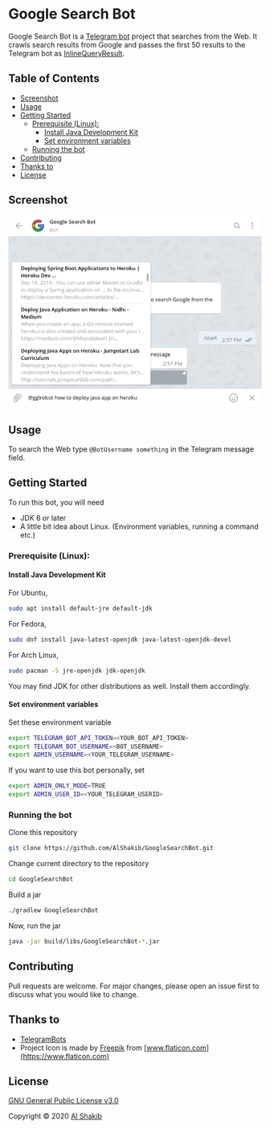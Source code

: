 # Google Search Bot

Google Search Bot is a [Telegram bot](https://core.telegram.org/bots) project that searches from the Web. It crawls search results from Google and passes the first 50 results to the Telegram bot as [InlineQueryResult](https://core.telegram.org/bots/api#inlinequeryresult).

## Table of Contents

- [Screenshot](#screenshot)
- [Usage](#usage)
- [Getting Started](#getting-started)
  * [Prerequisite (Linux):](#prerequisite--linux--)
    + [Install Java Development Kit](#install-java-development-kit)
    + [Set environment variables](#set-environment-variables)
  * [Running the bot](#running-the-bot)
- [Contributing](#contributing)
- [Thanks to](#thanks-to)
- [License](#license)

## Screenshot

![Screenshot](screenshot.png)

## Usage

To search the Web type `@BotUsername something` in the Telegram message field.

## Getting Started

To run this bot, you will need 

- JDK 8 or later
- A little bit idea about Linux. (Environment variables, running a command etc.)

### Prerequisite (Linux):

#### Install Java Development Kit

For Ubuntu,

```bash
sudo apt install default-jre default-jdk
```

For Fedora,

```bash
sudo dnf install java-latest-openjdk java-latest-openjdk-devel
```

For Arch Linux,

```bash
sudo pacman -S jre-openjdk jdk-openjdk
```

You may find JDK for other distributions as well. Install them accordingly.

#### Set environment variables

Set these environment variable

```bash
export TELEGRAM_BOT_API_TOKEN=<YOUR_BOT_API_TOKEN>
export TELEGRAM_BOT_USERNAME=<BOT_USERNAME>
export ADMIN_USERNAME=<YOUR_TELEGRAM_USERNAME>
```

If you want to use this bot personally, set

```bash
export ADMIN_ONLY_MODE=TRUE
export ADMIN_USER_ID=<YOUR_TELEGRAM_USERID>
```

### Running the bot

Clone this repository

```bash
git clone https://github.com/AlShakib/GoogleSearchBot.git
```

Change current directory to the repository

```bash
cd GoogleSearchBot
```

Build a jar

```bash
./gradlew GoogleSearchBot
```

Now, run the jar

```bash
java -jar build/libs/GoogleSearchBot-*.jar
```

## Contributing

Pull requests are welcome. For major changes, please open an issue first to discuss what you would like to change.

## Thanks to

- [TelegramBots](https://github.com/rubenlagus/TelegramBots)
- Project Icon is made by [Freepik](https://www.flaticon.com/authors/freepik) from [www.flaticon.com](https://www.flaticon.com)

## License

[GNU General Public License v3.0](LICENSE)

Copyright © 2020 [Al Shakib](https://alshakib.dev)
